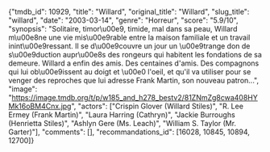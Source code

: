 {"tmdb_id": 10929, "title": "Willard", "original_title": "Willard", "slug_title": "willard", "date": "2003-03-14", "genre": "Horreur", "score": "5.9/10", "synopsis": "Solitaire, timor\u00e9, timide, mal dans sa peau, Willard m\u00e8ne une vie mis\u00e9rable entre la maison familiale et un travail inint\u00e9ressant. Il se d\u00e9couvre un jour un \u00e9trange don de s\u00e9duction aupr\u00e8s des rongeurs qui habitent les fondations de sa demeure. Willard a enfin des amis. Des centaines d'amis. Des compagnons qui lui ob\u00e9issent au doigt et \u00e0 l'oeil, et qu'il va utiliser pour se venger des reproches que lui adresse Frank Martin, son nouveau patron...", "image": "https://image.tmdb.org/t/p/w185_and_h278_bestv2/81ZNmZg8cwa408HYMk16oBM4Cnx.jpg", "actors": ["Crispin Glover (Willard Stiles)", "R. Lee Ermey (Frank Martin)", "Laura Harring (Cathryn)", "Jackie Burroughs (Henrietta Stiles)", "Ashlyn Gere (Ms. Leach)", "William S. Taylor (Mr. Garter)"], "comments": [], "recommandations_id": [16028, 10845, 10894, 12700]}